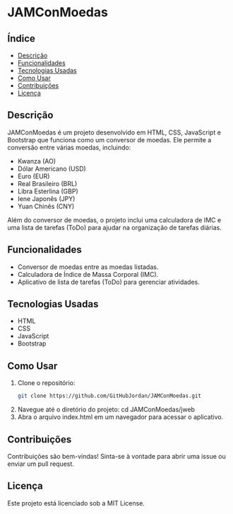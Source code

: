 # JAMConMoedas

## Índice

- [Descrição](#Descrição)
- [Funcionalidades](#Funcionalidades)
- [Tecnologias Usadas](#TecnologiasUsadas)
- [Como Usar](#ComoUsar)
- [Contribuições](#contribuições)
- [Licença](#Licença)

## Descrição
JAMConMoedas é um projeto desenvolvido em HTML, CSS, JavaScript e Bootstrap que funciona como um conversor de moedas. Ele permite a conversão entre várias moedas, incluindo:

- Kwanza (AO)
- Dólar Americano (USD)
- Euro (EUR)
- Real Brasileiro (BRL)
- Libra Esterlina (GBP)
- Iene Japonês (JPY)
- Yuan Chinês (CNY)

Além do conversor de moedas, o projeto inclui uma calculadora de IMC e uma lista de tarefas (ToDo) para ajudar na organização de tarefas diárias.

## Funcionalidades
- Conversor de moedas entre as moedas listadas.
- Calculadora de Índice de Massa Corporal (IMC).
- Aplicativo de lista de tarefas (ToDo) para gerenciar atividades.

## Tecnologias Usadas
- HTML
- CSS
- JavaScript
- Bootstrap

## Como Usar
1. Clone o repositório:
   ```bash
   git clone https://github.com/GitHubJordan/JAMConMoedas.git
2. Navegue até o diretório do projeto:
    cd JAMConMoedas/jweb
3. Abra o arquivo index.html em um navegador para acessar o aplicativo.

## Contribuições
Contribuições são bem-vindas! Sinta-se à vontade para abrir uma issue ou enviar um pull request.

## Licença
Este projeto está licenciado sob a MIT License.
